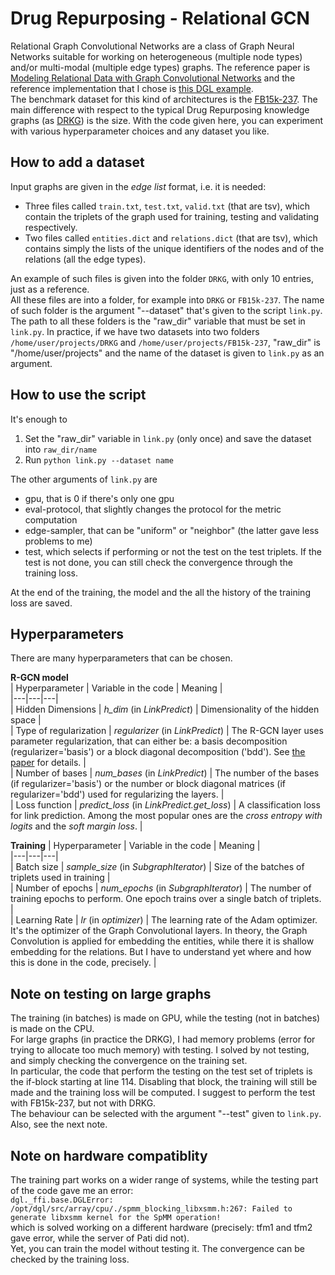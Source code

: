 # Drug Repurposing - Relational GCN

Relational Graph Convolutional Networks are a class of Graph Neural Networks suitable for working on heterogeneous (multiple node types) 
and/or multi-modal (multiple edge types) graphs. The reference paper is [Modeling Relational Data with Graph Convolutional Networks](https://arxiv.org/abs/1703.06103) and the reference implementation that I chose is [this DGL example](https://github.com/dmlc/dgl/tree/master/examples/pytorch/rgcn).  
The benchmark dataset for this kind of architectures is the [FB15k-237](https://paperswithcode.com/dataset/fb15k). The main difference with respect to the typical Drug Repurposing knowledge 
graphs (as [DRKG](https://github.com/gnn4dr/DRKG)) is the size. With the code given here, you can experiment with various hyperparameter choices and any
dataset you like.  
  
## How to add a dataset
Input graphs are given in the _edge list_ format, i.e. it is needed:  
* Three files called `train.txt`, `test.txt`, `valid.txt` (that are tsv), which contain the triplets of the graph used for training, testing and validating respectively.  
* Two files called `entities.dict` and `relations.dict` (that are tsv), which contains simply the lists of the unique identifiers of the nodes and of the relations (all the edge types).  
  
An example of such files is given into the folder `DRKG`, with only 10 entries, just as a reference.  
All these files are into a folder, for example into `DRKG` or `FB15k-237`. The name of such folder is the argument "--dataset" that's given to the script 
`link.py`. The path to all these folders is the "raw_dir" variable that must be set in `link.py`. In practice, if we have two datasets into two folders 
`/home/user/projects/DRKG` and `/home/user/projects/FB15k-237`, "raw_dir" is "/home/user/projects" and the name of the dataset is given to `link.py` as an argument.  

## How to use the script
It's enough to  
1. Set the "raw_dir" variable in `link.py` (only once) and save the dataset into `raw_dir/name`
2. Run `python link.py --dataset name`

The other arguments of `link.py` are 
* gpu, that is 0 if there's only one gpu
* eval-protocol, that slightly changes the protocol for the metric computation
* edge-sampler, that can be "uniform" or "neighbor" (the latter gave less problems to me)
* test, which selects if performing or not the test on the test triplets. If the test is not done, you can still check the convergence through the training loss.  

At the end of the training, the model and the all the history of the training loss are saved.  

## Hyperparameters
There are many hyperparameters that can be chosen.  
  
**R-GCN model**  
| Hyperparameter | Variable in the code | Meaning |  
|---|---|---|  
| Hidden Dimensions | _h_dim_ (in _LinkPredict_) | Dimensionality of the hidden space |  
| Type of regularization | _regularizer_ (in _LinkPredict_) | The R-GCN layer uses parameter regularization, that can either be: a basis decomposition (regularizer='basis') or a block diagonal decomposition ('bdd'). See [the paper](https://arxiv.org/abs/1703.06103) for details. |  
| Number of bases | _num_bases_ (in _LinkPredict_) | The number of the bases (if regularizer='basis') or the number or block diagonal matrices (if regularizer='bdd') used for regularizing the layers. |  
| Loss function | _predict_loss_ (in _LinkPredict.get_loss_) | A classification loss for link prediction. Among the most popular ones are the _cross entropy with logits_ and the _soft margin loss_. |  
  
**Training**
| Hyperparameter | Variable in the code | Meaning |  
|---|---|---|  
| Batch size | _sample_size_ (in _SubgraphIterator_) | Size of the batches of triplets used in training |  
| Number of epochs | _num_epochs_ (in _SubgraphIterator_) | The number of training epochs to perform. One epoch trains over a single batch of triplets. |  
| Learning Rate | _lr_ (in _optimizer_) | The learning rate of the Adam optimizer. It's the optimizer of the Graph Convolutional layers. In theory, the Graph Convolution is applied for embedding the entities, while there it is shallow embedding for the relations. But I have to understand yet where and how this is done in the code, precisely. |  

## Note on testing on large graphs
The training (in batches) is made on GPU, while the testing (not in batches) is made on the CPU.  
For large graphs (in practice the DRKG), I had memory problems (error for trying to allocate too much memory) with testing. I solved by not testing, and simply 
checking the convergence on the training set.  
In particular, the code that perform the testing on the test set of triplets is the if-block starting at line 114. Disabling that block, the training will still be made and 
the training loss will be computed. I suggest to perform the test with FB15k-237, but not with DRKG.  
The behaviour can be selected with the argument "--test" given to `link.py`.  
Also, see the next note.  

## Note on hardware compatiblity
The training part works on a wider range of systems, while the testing part of the code gave me an error:  
`dgl._ffi.base.DGLError: /opt/dgl/src/array/cpu/./spmm_blocking_libxsmm.h:267: Failed to generate libxsmm kernel for the SpMM operation!`  
which is solved working on a different hardware (precisely: tfm1 and tfm2 gave error, while the server of Pati did not).  
Yet, you can train the model without testing it. The convergence can be checked by the training loss.  
